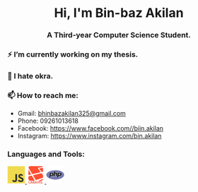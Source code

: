 <h1 align="center">Hi, I'm Bin-baz Akilan</h1>
<h3 align="center">A Third-year Computer Science Student.</h3>

### ⚡ I’m currently working on my thesis.
### 🥬 I hate okra.
### 📫 How to reach me:
- Gmail: bhinbazakilan325@gmail.com
- Phone: 09261013618
- Facebook: https://www.facebook.com//biin.akilan
- Instagram: https://www.instagram.com/bin.akilan



<h3 align="left">Languages and Tools:</h3>
<p align="left"> <a href="https://developer.mozilla.org/en-US/docs/Web/JavaScript" target="_blank" rel="noreferrer"> <img src="https://raw.githubusercontent.com/devicons/devicon/master/icons/javascript/javascript-original.svg" alt="javascript" width="40" height="40"/> </a> <a href="https://laravel.com/" target="_blank" rel="noreferrer"> <img src="https://raw.githubusercontent.com/devicons/devicon/master/icons/laravel/laravel-plain-wordmark.svg" alt="laravel" width="40" height="40"/> </a> <a href="https://www.php.net" target="_blank" rel="noreferrer"> <img src="https://raw.githubusercontent.com/devicons/devicon/master/icons/php/php-original.svg" alt="php" width="40" height="40"/> </a> </p>

